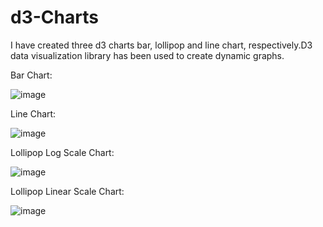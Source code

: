 # d3-Charts 
I have created three d3 charts bar, lollipop and line chart, respectively.D3 data visualization library has been used to create dynamic graphs. 

Bar Chart:

![image](https://user-images.githubusercontent.com/50909488/130328082-b014b3f0-ec68-4419-ac4e-222cffdc7f12.png)

Line Chart:

![image](https://user-images.githubusercontent.com/50909488/130328103-74bc3615-ecc4-422e-bb03-a973b382ee27.png)

Lollipop Log Scale Chart:

![image](https://user-images.githubusercontent.com/50909488/130328113-6770555f-8ab2-4718-8e12-864532618aef.png)

Lollipop Linear Scale Chart:

![image](https://user-images.githubusercontent.com/50909488/130328130-776750aa-d13b-480c-8c58-54e8bd086121.png)


